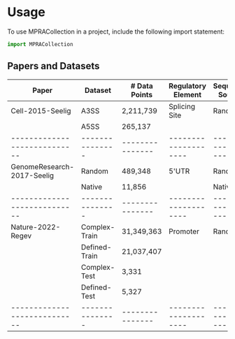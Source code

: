 # Usage

To use MPRACollection in a project, include the following import statement:

```python
import MPRACollection
```

## Papers and Datasets

| Paper                      | Dataset       | # Data Points | Regulatory Element | Sequence Source | Cell Context   | Readout Technique |
|----------------------------|---------------|---------------|--------------------|-----------------|----------------|-------------------|
| Cell-2015-Seelig           | A3SS          | 2,211,739     | Splicing Site      | Random          | Human, HEK293T | RNA-seq           |
|                            | A5SS          | 265,137       |                    |                 |                |                   |
|----------------------------|---------------|---------------|--------------------|-----------------|----------------|-------------------|
| GenomeResearch-2017-Seelig | Random        | 489,348       | 5'UTR              | Random          | Human, HEK293T | RNA-seq           |
|                            | Native        | 11,856        |                    | Native          |                |                   |
|----------------------------|---------------|---------------|--------------------|-----------------|----------------|-------------------|
| Nature-2022-Regev          | Complex-Train | 31,349,363    | Promoter           | Random          | Yeast          | FACS              |
|                            | Defined-Train | 21,037,407    |                    |                 |                |                   |
|                            | Complex-Test  | 3,331         |                    |                 |                |                   |
|                            | Defined-Test  | 5,327         |                    |                 |                |                   |
|----------------------------|---------------|---------------|--------------------|-----------------|----------------|-------------------|
